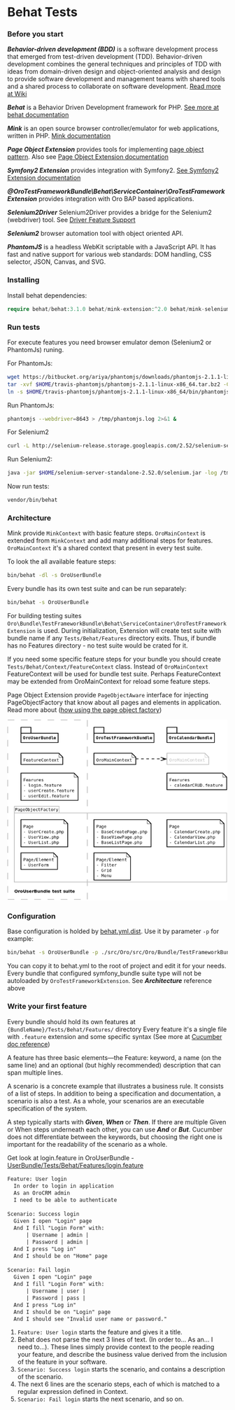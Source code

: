 # Behat Tests

### Before you start

***Behavior-driven development (BDD)*** is a software development process that emerged from test-driven development (TDD).
Behavior-driven development combines the general techniques and principles of TDD 
with ideas from domain-driven design and object-oriented analysis and design to provide software development and management teams 
with shared tools and a shared process to collaborate on software development. [Read more at Wiki](https://en.wikipedia.org/wiki/Behavior-driven_development)

***Behat*** is a Behavior Driven Development framework for PHP. [See more at behat documentation](http://docs.behat.org/en/v3.0/)

***Mink*** is an open source browser controller/emulator for web applications, written in PHP. [Mink documentation](http://mink.behat.org/en/latest/)


***Page Object Extension*** provides tools for implementing [page object pattern](http://www.seleniumhq.org/docs/06_test_design_considerations.jsp#page-object-design-pattern).
Also see [Page Object Extension documentation](http://behat-page-object-extension.readthedocs.org/en/latest/index.html)

***Symfony2 Extension*** provides integration with Symfony2. [See Symfony2 Extension documentation](https://github.com/Behat/Symfony2Extension/blob/master/doc/index.rst)

***@OroTestFrameworkBundle\Behat\ServiceContainer\OroTestFrameworkExtension*** provides integration with Oro BAP based applications. 

***Selenium2Driver*** Selenium2Driver provides a bridge for the Selenium2 (webdriver) tool. See [Driver Feature Support](http://mink.behat.org/en/latest/guides/drivers.html)

***Selenium2*** browser automation tool with object oriented API. 

***PhantomJS*** is a headless WebKit scriptable with a JavaScript API. 
It has fast and native support for various web standards: DOM handling, CSS selector, JSON, Canvas, and SVG.

### Installing

Install behat dependencies:

```php
require behat/behat:3.1.0 behat/mink-extension:^2.0 behat/mink-selenium2-driver:1.* sensiolabs/behat-page-object-extension:dev-master bossa/phpspec2-expect:~1.0 behat/symfony2-extension:2.1.1
```

### Run tests

For execute features you need browser emulator demon (Selenium2 or PhantomJs) runing.

For PhantomJs:

```bash
wget https://bitbucket.org/ariya/phantomjs/downloads/phantomjs-2.1.1-linux-x86_64.tar.bz2 -O $HOME/travis-phantomjs/phantomjs-2.1.1-linux-x86_64.tar.bz2
tar -xvf $HOME/travis-phantomjs/phantomjs-2.1.1-linux-x86_64.tar.bz2 -C $HOME/travis-phantomjs
ln -s $HOME/travis-phantomjs/phantomjs-2.1.1-linux-x86_64/bin/phantomjs /usr/bin/phantomjs
```

Run PhantomJs:

```bash
phantomjs --webdriver=8643 > /tmp/phantomjs.log 2>&1 &
```

For Selenium2

```bash
curl -L http://selenium-release.storage.googleapis.com/2.52/selenium-server-standalone-2.52.0.jar > $HOME/selenium-server-standalone-2.52.0/selenium.jar
```

Run Selenium2:

```bash
java -jar $HOME/selenium-server-standalone-2.52.0/selenium.jar -log /tmp/webdriver.log > /tmp/webdriver_output.txt 2>&1 &
```

Now run tests:

```bash
vendor/bin/behat
```

### Architecture

Mink provide ```MinkContext``` with basic feature steps.
```OroMainContext``` is extended from ```MinkContext``` and add many additional steps for features. 
```OroMainContext``` it's a shared context that present in every test suite.

To look the all available feature steps:

```bash
bin/behat -dl -s OroUserBundle
```

Every bundle has its own test suite and can be run separately:

 ```bash
 bin/behat -s OroUserBundle
 ```

For building testing suites ```Oro\Bundle\TestFrameworkBundle\Behat\ServiceContainer\OroTestFrameworkExtension``` is used.
During initialization, Extension will create test suite with bundle name if any ```Tests/Behat/Features``` directory exits.
Thus, if bundle has no Features directory - no test suite would be crated for it.

If you need some specific feature steps for your bundle you should create ```Tests/Behat/Context/FeatureContext``` class.
Instead of ```OroMainContext``` FeatureContext will be used for bundle test suite.
Perhaps FeatureContext may be extended from OroMainContext for reload some feature steps.

Page Object Extension provide ```PageObjectAware``` interface for injecting PageObjectFactory that know about all pages and elements in application.
Read more about ([how using the page object factory](http://behat-page-object-extension.readthedocs.org/en/latest/guide/working_with_page_objects.html#using-the-page-object-factory))


![Test suite](../images/test-suite.png)


### Configuration

Base configuration is holded by [behat.yml.dist](../../config/behat.yml.dist).
Use it by parameter ```-p``` for example:

```bash
bin/behat -s OroUserBundle -p ./src/Oro/src/Oro/Bundle/TestFrameworkBundle/Resources/config/behat.yml.dist
```

You can copy it to behat.yml to the root of project and edit it for your needs.
Every bundle that configured symfony_bundle suite type will not be autoloaded by ```OroTestFrameworkExtension```. 
See ***Architecture*** reference above

### Write your first feature

Every bundle should hold its own features at ```{BundleName}/Tests/Behat/Features/``` directory
Every feature it's a single file with ```.feature``` extension and some specific syntax (See more at [Cucumber doc reference](https://cucumber.io/docs/reference))

A feature has three basic elements—the Feature: keyword, a name (on the same line) 
and an optional (but highly recommended) description that can span multiple lines.

A scenario is a concrete example that illustrates a business rule. It consists of a list of steps.
In addition to being a specification and documentation, a scenario is also a test. 
As a whole, your scenarios are an executable specification of the system.

A step typically starts with ***Given***, ***When*** or ***Then***. 
If there are multiple Given or When steps underneath each other, you can use ***And*** or ***But***. 
Cucumber does not differentiate between the keywords, but choosing the right one is important for the readability of the scenario as a whole.

Get look at login.feature in OroUserBundle - [UserBundle/Tests/Behat/Features/login.feature](../../../../UserBundle/Tests/Behat/Features/login.feature)

```gherkin
Feature: User login
  In order to login in application
  As an OroCRM admin
  I need to be able to authenticate

Scenario: Success login
  Given I open "Login" page
  And I fill "Login Form" with:
      | Username | admin |
      | Password | admin |
  And I press "Log in"
  And I should be on "Home" page

Scenario: Fail login
  Given I open "Login" page
  And I fill "Login Form" with:
      | Username | user |
      | Password | pass |
  And I press "Log in"
  And I should be on "Login" page
  And I should see "Invalid user name or password."
```

1. ```Feature: User login``` starts the feature and gives it a title.
2. Behat does not parse the next 3 lines of text. (In order to... As an... I need to...). 
These lines simply provide context to the people reading your feature, 
and describe the business value derived from the inclusion of the feature in your software.
3. ```Scenario: Success login``` starts the scenario, 
and contains a description of the scenario.
4. The next 6 lines are the scenario steps, each of which is matched to a regular expression defined in Context. 
5. ```Scenario: Fail login``` starts the next scenario, and so on.
